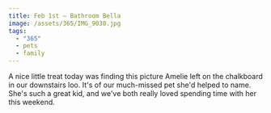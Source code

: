 ```yaml
---
title: Feb 1st — Bathroom Bella
image: /assets/365/IMG_9030.jpg
tags:
  - "365"
  - pets
  - family
---
```

A nice little treat today was finding this picture Amelie left on the chalkboard in our downstairs loo. It's of our much-missed pet she'd helped to name. She's such a great kid, and we've both really loved spending time with her this weekend. 